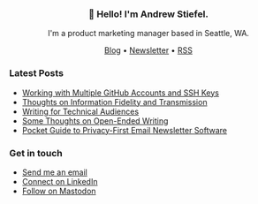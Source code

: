 <h3 align="center">👋 Hello! I'm Andrew Stiefel.</h3>

<p align="center">I'm a product marketing manager based in Seattle, WA.</p>

<p align="center">
  <a href="https://andrewstiefel.com">Blog</a> •
  <a href="https://andrewstiefel.com/newsletter">Newsletter</a> •
  <a href="https://andrewstiefel.com/feed.xml">RSS</a>
</p>

### Latest Posts
<!-- feed start -->
- [Working with Multiple GitHub Accounts and SSH Keys](https://andrewstiefel.com/working-multiple-github-accounts/)
- [Thoughts on Information Fidelity and Transmission](https://andrewstiefel.com/information-fidelity-transmission/)
- [Writing for Technical Audiences](https://andrewstiefel.com/writing-technical-audiences/)
- [Some Thoughts on Open-Ended Writing](https://andrewstiefel.com/some-thoughts-open-ended-writing/)
- [Pocket Guide to Privacy-First Email Newsletter Software](https://andrewstiefel.com/privacy-first-email-newsletter-software/)
<!-- feed end -->

### Get in touch
* [Send me an email](mailto:andrew@andrewstiefel.com)
* [Connect on LinkedIn](https://www.linkedin.com/in/andrewstiefel/)
* [Follow on Mastodon](https://mas.to/@andrewstiefel)
